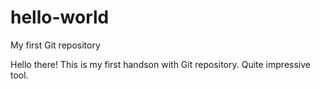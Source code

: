 # hello-world
My first Git repository 

Hello there!
This is my first handson with Git repository.
Quite impressive tool.
